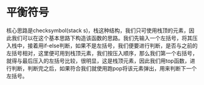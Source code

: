 # 平衡符号

核心思路是checksymbol(stack s)，栈这种结构，我们只可使用栈顶的元素，因此我们可以在这个基本思路下构造该函数的思路。我们先输入一个左括号，将其压入栈中，接着用if-else判断，如果不是左括号，我们便要进行判断，是否与之前的左括号相对，这里便可用到栈顶元素，我们按压入顺序，那么我们第一个右括号，就得与最后压入的左括号比较，很明显，这是栈顶元素，因此我们用top函数，进行判断，判断完之后，如果符合我们就使用跑pop将该元素弹出，用来判断下一个左括号。

